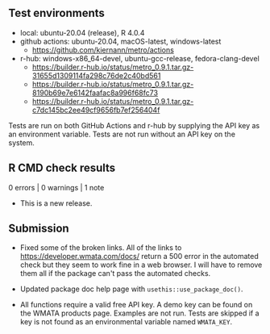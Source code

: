 ## Test environments

* local: ubuntu-20.04 (release), R 4.0.4
* github actions: ubuntu-20.04, macOS-latest, windows-latest 
  * <https://github.com/kiernann/metro/actions>
* r-hub: windows-x86_64-devel, ubuntu-gcc-release, fedora-clang-devel
  * <https://builder.r-hub.io/status/metro_0.9.1.tar.gz-31655d1309114fa298c76de2c40bd561>
  * <https://builder.r-hub.io/status/metro_0.9.1.tar.gz-8190b69e7e6142faafac8a996f68fc73>
  * <https://builder.r-hub.io/status/metro_0.9.1.tar.gz-c7dc145bc2ee49cf9656fb7ef256404f>

Tests are run on both GitHub Actions and r-hub by supplying the API key as an
environment variable. Tests are not run without an API key on the system.

## R CMD check results

0 errors | 0 warnings | 1 note

* This is a new release.

## Submission

* Fixed some of the broken links. All of the links to 
  <https://developer.wmata.com/docs/> return a 500 error in the automated check
  but they seem to work fine in a web browser. I will have to remove them all
  if the package can't pass the automated checks.

* Updated package doc help page with `usethis::use_package_doc()`.

* All functions require a valid free API key. A demo key can be found on the
  WMATA products page. Examples are not run. Tests are skipped if a key is not
  found as an environmental variable named `WMATA_KEY`.
